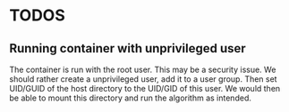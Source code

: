# TODOS


## Running container with unprivileged user
The container is run with the root user.
This may be a security issue.
We should rather create a unprivileged user, add it to a user group.
Then set UID/GUID of the host directory to the UID/GID of this user.
We would then be able to mount this directory and run the algorithm as intended.
